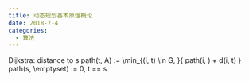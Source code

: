 ```yaml
---
title: 动态规划基本原理概论
date: 2018-7-4
categories:
  - 算法
---
```


Dijkstra: distance to s
path(t, A) := \min_{(i, t) \in G, }{ path(i, ) + d(i, t) }
path(s, \emptyset) := 0, t == s